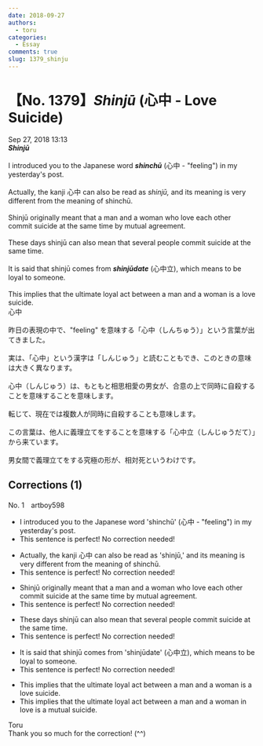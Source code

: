 ```yaml
---
date: 2018-09-27
authors:
  - toru
categories:
  - Essay
comments: true
slug: 1379_shinju
---
```


# 【No. 1379】<strong><em>Shinjū</strong></em> (心中 - Love Suicide)
<div class="date">Sep 27, 2018 13:13</div>
<div id="post"><div id="body_show_ori">
<strong><em>Shinjū</strong></em><br/><br/>I introduced you to the Japanese word <strong><em>shinchū</em></strong> (心中 - "feeling") in my yesterday's post.<br/><br/>Actually, the kanji 心中 can also be read as <em>shinjū,</em> and its meaning is very different from the meaning of shinchū.<br/><br/>Shinjū originally meant that a man and a woman who love each other commit suicide at the same time by mutual agreement.<br/><br/>These days shinjū can also mean that several people commit suicide at the same time.<br/><br/>It is said that shinjū comes from <strong><em>shinjūdate</em></strong> (心中立), which means to be loyal to someone.<br/><br/>This implies that the ultimate loyal act between a man and a woman is a love suicide.
</div></div>

<!-- more -->

<div id="post_ja"><div id="body_show_mo">
心中<br/><br/>昨日の表現の中で、"feeling" を意味する「心中（しんちゅう）」という言葉が出てきました。<br/><br/>実は、「心中」という漢字は「しんじゅう」と読むこともでき、このときの意味は大きく異なります。<br/><br/>心中（しんじゅう）は、もともと相思相愛の男女が、合意の上で同時に自殺することを意味することを意味します。<br/><br/>転じて、現在では複数人が同時に自殺することも意味します。<br/><br/>この言葉は、他人に義理立てをすることを意味する「心中立（しんじゅうだて）」から来ています。<br/><br/>男女間で義理立てをする究極の形が、相対死というわけです。
</div></div>

## Corrections (1)
<div id="block"><div class="first_name"> No. 1　<span class="just_name">artboy598</span></div><div id="block2">
<ul class="correction_field">
<li class="incorrect">I introduced you to the Japanese word 'shinchū' (心中 - "feeling") in my yesterday's post.</li>
<li class="corrected perfect">This sentence is perfect! No correction needed!</li>
</ul>
<ul class="correction_field">
<li class="incorrect">Actually, the kanji 心中 can also be read as 'shinjū,' and its meaning is very different from the meaning of shinchū.</li>
<li class="corrected perfect">This sentence is perfect! No correction needed!</li>
</ul>
<ul class="correction_field">
<li class="incorrect">Shinjū originally meant that a man and a woman who love each other commit suicide at the same time by mutual agreement.</li>
<li class="corrected perfect">This sentence is perfect! No correction needed!</li>
</ul>
<ul class="correction_field">
<li class="incorrect">These days shinjū can also mean that several people commit suicide at the same time.</li>
<li class="corrected perfect">This sentence is perfect! No correction needed!</li>
</ul>
<ul class="correction_field">
<li class="incorrect">It is said that shinjū comes from 'shinjūdate' (心中立), which means to be loyal to someone.</li>
<li class="corrected perfect">This sentence is perfect! No correction needed!</li>
</ul>
<ul class="correction_field">
<li class="incorrect">This implies that the ultimate loyal act between a man and a woman is a love suicide.</li>
<li class="corrected correct">
This implies that the ultimate loyal act between a man and a woman in love is a mutual suicide.
</li>
</ul>
</div><div class="name"><span class="just_name">Toru</span><br>
Thank you so much for the correction! (^^)
</div>
</div>
